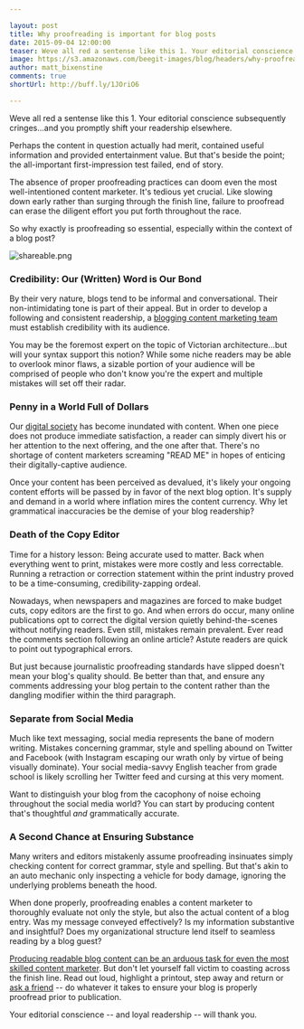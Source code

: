 ```yaml
---

layout: post
title: Why proofreading is important for blog posts
date: 2015-09-04 12:00:00
teaser: Weve all red a sentense like this 1. Your editorial conscience subsequently cringes...and you promptly shift your readership elsewhere.
image: https://s3.amazonaws.com/beegit-images/blog/headers/why-proofreading-is-important.jpg
author: matt_bixenstine
comments: true
shortUrl: http://buff.ly/1JOriO6

---
```


Weve all red a sentense like this 1. Your editorial conscience subsequently cringes...and you promptly shift your readership elsewhere.

Perhaps the content in question actually had merit, contained useful information and provided entertainment value. But that's beside the point; the all-important first-impression test failed, end of story.

The absence of proper proofreading practices can doom even the most well-intentioned content marketer. It's tedious yet crucial. Like slowing down early rather than surging through the finish line, failure to proofread can erase the diligent effort you put forth throughout the race.


So why exactly is proofreading so essential, especially within the context of a blog post?

![shareable.png](https://ucarecdn.com/89c98f14-33b2-4160-8370-0ce3ac1cabfc/)

### Credibility: Our (Written) Word is Our Bond
By their very nature, blogs tend to be informal and conversational. Their non-intimidating tone is part of their appeal. But in order to develop a following and consistent readership, a [blogging content marketing team](http://blog.beegit.com/content_strategy/2015/04/01/how-to-build-and-manage-distributed-writing-team/) must establish credibility with its audience. 

You may be the foremost expert on the topic of Victorian architecture...but will your syntax support this notion? While some niche readers may be able to overlook minor flaws, a sizable portion of your audience will be comprised of people who don't know you're the expert and multiple mistakes will set off their radar. 

### Penny in a World Full of Dollars
Our [digital society](http://blog.beegit.com/content_strategy/2015/03/17/why-you-should-embrace-agile-content/) has become inundated with content. When one piece does not produce immediate satisfaction, a reader can simply divert his or her attention to the next offering, and the one after that. There's no shortage of content marketers screaming "READ ME" in hopes of enticing their digitally-captive audience.

Once your content has been perceived as devalued, it's likely your ongoing content efforts will be passed by in favor of the next blog option. It's supply and demand in a world where inflation mires the content currency. Why let grammatical inaccuracies be the demise of your blog readership? 

### Death of the Copy Editor
Time for a history lesson: Being accurate used to matter. Back when everything went to print, mistakes were more costly and less correctable. Running a retraction or correction statement within the print industry proved to be a time-consuming, credibility-zapping ordeal. 

Nowadays, when newspapers and magazines are forced to make budget cuts, copy editors are the first to go. And when errors do occur, many online publications opt to correct the digital version quietly behind-the-scenes without notifying readers. Even still, mistakes remain prevalent. Ever read the comments section following an online article? Astute readers are quick to point out typographical errors.

But just because journalistic proofreading standards have slipped doesn't mean your blog's quality should. Be better than that, and ensure any comments addressing your blog pertain to the content rather than the dangling modifier within the third paragraph. 

### Separate from Social Media
Much like text messaging, social media represents the bane of modern writing. Mistakes concerning grammar, style and spelling abound on Twitter and Facebook (with Instagram escaping our wrath only by virtue of being visually dominate). Your social media-savvy English teacher from grade school is likely scrolling her Twitter feed and cursing at this very moment.

Want to distinguish your blog from the cacophony of noise echoing throughout the social media world? You can start by producing content that's thoughtful *and* grammatically accurate.

### A Second Chance at Ensuring Substance
Many writers and editors mistakenly assume proofreading insinuates simply checking content for correct grammar, style and spelling. But that's akin to an auto mechanic only inspecting a vehicle for body damage, ignoring the underlying problems beneath the hood. 

When done properly, proofreading enables a content marketer to thoroughly evaluate not only the style, but also the actual content of a blog entry. Was my message conveyed effectively? Is my information substantive and insightful? Does my organizational structure lend itself to seamless reading by a blog guest?

[Producing readable blog content can be an arduous task for even the most skilled content marketer](http://blog.beegit.com/content_strategy/2015/03/12/how-to-audit-content/). But don't let yourself fall victim to coasting across the finish line. Read out loud, highlight a printout, step away and return or [ask a friend](http://blog.beegit.com/platform/2014/10/27/using-beegit-to-build-better-content/) -- do whatever it takes to ensure your blog is properly proofread prior to publication.

Your editorial conscience -- and loyal readership -- will thank you.
